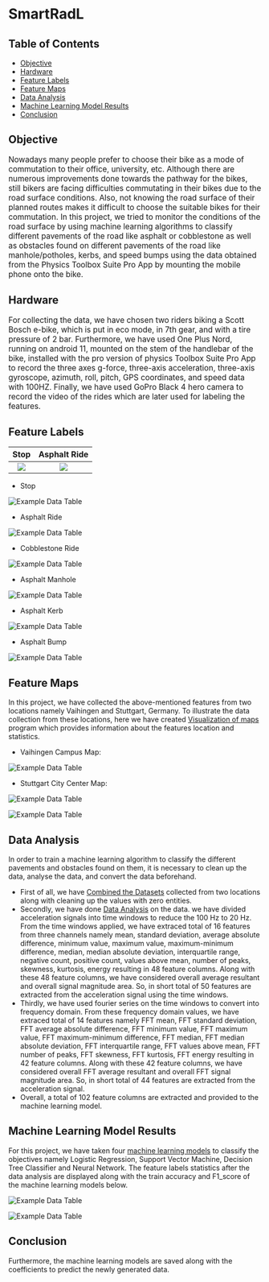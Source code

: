 # SmartRadL

## Table of Contents
<!-- START doctoc generated TOC please keep comment here to allow auto update -->
<!-- DON'T EDIT THIS SECTION, INSTEAD RE-RUN doctoc TO UPDATE -->


- [Objective](#Objective)
- [Hardware](#Hardware)
- [Feature Labels](#Feature-Labels)
- [Feature Maps](#Feature-Maps)
- [Data Analysis](#Data-Analysis)
- [Machine Learning Model Results](#Machine-Learning-Model-Results)
- [Conclusion](#Conclusion)

## Objective

<p style = "font-family: Times New Roman"> <p style="font-size:110%;"> Nowadays many people prefer to choose their bike as a mode of commutation to their office, university, etc. Although there are numerous improvements done towards the pathway for the bikes, still bikers are facing difficulties commutating in their bikes due to the road surface conditions. Also, not knowing the road surface of their planned routes makes it difficult to choose the suitable bikes for their commutation. In this project, we tried to monitor the conditions of the road surface by using machine learning algorithms to classify different pavements of the road like asphalt or cobblestone as well as obstacles found on different pavements of the road like manhole/potholes, kerbs, and speed bumps using the data obtained from the Physics Toolbox Suite Pro App by mounting the mobile phone onto the bike.</p> </p>

## Hardware

<p style = "font-family: Times New Roman"> <p style="font-size:110%;"> For collecting the data, we have chosen two riders biking a Scott Bosch e-bike, which is put in eco mode, in 7th gear, and with a tire pressure of 2 bar. Furthermore, we have used One Plus Nord, running on android 11, mounted on the stem of the handlebar of the bike, installed with the pro version of physics Toolbox Suite Pro App to record the three axes g-force, three-axis acceleration, three-axis gyroscope, azimuth, roll, pitch, GPS coordinates, and speed data with 100HZ. Finally, we have used GoPro Black 4 hero camera to record the video of the rides which are later used for labeling the features.</p> </p>

## Feature Labels


Stop              |  Asphalt Ride
:-------------------------:|:-------------------------:
![](https://raw.githubusercontent.com/JohnPravin97/SmartRadL/main/Vaihingen_Dataset/Img/Stop.JPG)  |  ![](https://raw.githubusercontent.com/JohnPravin97/SmartRadL/main/Vaihingen_Dataset/Img/Asphalt_Ride.JPG)



- Stop                                                                                                                 

![Example Data Table](https://raw.githubusercontent.com/JohnPravin97/SmartRadL/main/Vaihingen_Dataset/Img/Stop.JPG)    

- Asphalt Ride 

![Example Data Table](https://raw.githubusercontent.com/JohnPravin97/SmartRadL/main/Vaihingen_Dataset/Img/Asphalt_Ride.JPG)                     

- Cobblestone Ride

![Example Data Table](https://raw.githubusercontent.com/JohnPravin97/SmartRadL/main/Vaihingen_Dataset/Img/Cobblestone_Ride.JPG)

- Asphalt Manhole 

![Example Data Table](https://raw.githubusercontent.com/JohnPravin97/SmartRadL/main/Vaihingen_Dataset/Img/Asphalt_Manhole.JPG)

- Asphalt Kerb 

![Example Data Table](https://raw.githubusercontent.com/JohnPravin97/SmartRadL/main/Vaihingen_Dataset/Img/Asphalt_Kerb.JPG)

- Asphalt Bump

![Example Data Table](https://raw.githubusercontent.com/JohnPravin97/SmartRadL/main/Vaihingen_Dataset/Img/Asphalt_Bump.JPG)

## Feature Maps

In this project, we have collected the above-mentioned features from two locations namely Vaihingen and Stuttgart, Germany. To illustrate the data collection from these locations, here we have created [Visualization of maps](https://github.com/JohnPravin97/SmartRadL/tree/main/Programs/Visualization%20of%20maps/) program which provides information about the features location and statistics.

- Vaihingen Campus Map:

![Example Data Table](https://raw.githubusercontent.com/JohnPravin97/SmartRadL/main/Vaihingen_Dataset/Img/Vaihingen_Campus_Map.JPG) 

- Stuttgart City Center Map:

![Example Data Table](https://raw.githubusercontent.com/JohnPravin97/SmartRadL/main/Vaihingen_Dataset/Img/Stuttgart_City_Center_Map.JPG) 

![Example Data Table](https://raw.githubusercontent.com/JohnPravin97/SmartRadL/main/Vaihingen_Dataset/Img/Stuttgart_City_Center_Distance_Map.JPG) 

## Data Analysis

In order to train a machine learning algorithm to classify the different pavements and obstacles found on them, it is necessary to clean up the data, analyse the data, and convert the data beforehand. 
- First of all, we have [Combined the Datasets](https://github.com/JohnPravin97/SmartRadL/tree/main/Programs/Combine%20the%20Datasets/) collected from two locations along with cleaning up the values with zero entities.
- Secondly, we have done [Data Analysis](https://github.com/JohnPravin97/SmartRadL/tree/main/Programs/Data%20Analysis/) on the data. we have divided acceleration signals into time windows to reduce the 100 Hz to 20 Hz. From the time windows applied, we have extraced total of 16 features from three channels namely mean, standard deviation, average absolute difference, minimum value, maximum value, maximum-minimum difference, median, median absolute deviation, interquartile range, negative count, positive count, values above mean, number of peaks, skewness, kurtosis, energy resulting in 48 feature columns. Along with these 48 feature columns, we have considered overall average resultant and overall signal magnitude area. So, in short total of 50 features are extracted from the acceleration signal using the time windows. 
- Thirdly, we have used fourier series on the time windows to convert into frequency domain. From these frequency domain values, we have extraced total of 14 features namely FFT mean, FFT standard deviation, FFT average absolute difference, FFT minimum value, FFT maximum value, FFT maximum-minimum difference, FFT median, FFT median absolute deviation, FFT interquartile range, FFT values above mean, FFT number of peaks, FFT skewness, FFT kurtosis, FFT energy resulting in 42 feature columns. Along with these 42 feature columns, we have considered overall FFT average resultant and overall FFT signal magnitude area. So, in short total of 44 features are extracted from the acceleration signal.
- Overall, a total of 102 feature columns are extracted and provided to the machine learning model. 

## Machine Learning Model Results

For this project, we have taken four [machine learning models](https://github.com/JohnPravin97/SmartRadL/tree/main/Programs/Machine%20Learning/) to classify the objectives namely Logistic Regression, Support Vector Machine, Decision Tree Classifier and Neural Network. The feature labels statistics after the data analysis are displayed along with the train accuracy and F1_score of the machine learning models below. 

![Example Data Table](https://raw.githubusercontent.com/JohnPravin97/SmartRadL/main/Vaihingen_Dataset/Img/Feacture_labels_stat_DA.JPG)

![Example Data Table](https://raw.githubusercontent.com/JohnPravin97/SmartRadL/main/Vaihingen_Dataset/Img/Machine_Learning_Models_Results.JPG)

## Conclusion

Furthermore, the machine learning models are saved along with the coefficients to predict the newly generated data. 









